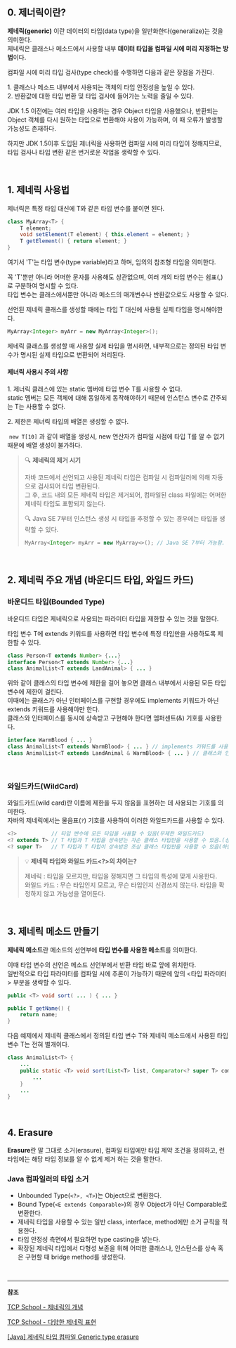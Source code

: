 ## 0. 제너릭이란?

**제네릭(generic)** 이란 데이터의 타입(data type)을 일반화한다(generalize)는 것을 의미한다.  
제네릭은 클래스나 메소드에서 사용할 내부 **데이터 타입을 컴파일 시에 미리 지정하는 방법**이다.

컴파일 시에 미리 타입 검사(type check)를 수행하면 다음과 같은 장점을 가진다.

1\. 클래스나 메소드 내부에서 사용되는 객체의 타입 안정성을 높일 수 있다.  
2\. 반환값에 대한 타입 변환 및 타입 검사에 들어가는 노력을 줄일 수 있다.

JDK 1.5 이전에는 여러 타입을 사용하는 경우 Object 타입을 사용했으나, 반환되는 Object 객체를 다시 원하는 타입으로 변환해야 사용이 가능하며, 이 때 오류가 발생할 가능성도 존재하다.

하지만 JDK 1.5이후 도입된 제너릭을 사용하면 컴파일 시에 미리 타입이 정해지므로, 타입 검사나 타입 변환 같은 번거로운 작업을 생략할 수 있다.

<br>

## 1. 제네릭 사용법

제너릭은 특정 타입 대신에 T와 같은 타입 변수를 붙이면 된다.

```java
class MyArray<T> {
    T element;
    void setElement(T element) { this.element = element; }
    T getElement() { return element; }
}
```

여기서 'T'는 타입 변수(type variable)라고 하며, 임의의 참조형 타입을 의미한다. 

꼭 'T'뿐만 아니라 어떠한 문자를 사용해도 상관없으며, 여러 개의 타입 변수는 쉼표(,)로 구분하여 명시할 수 있다.  
타입 변수는 클래스에서뿐만 아니라 메소드의 매개변수나 반환값으로도 사용할 수 있다.

선언된 제네릭 클래스를 생성할 때에는 타입 T 대신에 사용될 실제 타입을 명시해야한다.

```java
MyArray<Integer> myArr = new MyArray<Integer>();
```

제네릭 클래스를 생성할 때 사용할 실제 타입을 명시하면, 내부적으로는 정의된 타입 변수가 명시된 실제 타입으로 변환되어 처리된다.

#### 제너릭 사용시 주의 사항

1\. 제너릭 클래스에 있는 static 멤버에 타입 변수 T를 사용할 수 없다.  
	static 멤버는 모든 객체에 대해 동일하게 동작해야하기 때문에 인스턴스 변수로 간주되는 T는 사용할 수 없다.

2\. 제한은 제너릭 타입의 배열은 생성할 수 없다.

​	`new T[10]` 과 같이 배열을 생성시, new 연산자가 컴파일 시점에 타입 T를 알 수 없기 때문에 배열 생성이 불가하다.

> 🔍 **제네릭의 제거 시기**
>
> 자바 코드에서 선언되고 사용된 제네릭 타입은 컴파일 시 컴파일러에 의해 자동으로 검사되어 타입 변환된다.  
> 그 후, 코드 내의 모든 제네릭 타입은 제거되어, 컴파일된 class 파일에는 어떠한 제네릭 타입도 포함되지 않는다.
> 
> 🔍 Java SE 7부터 인스턴스 생성 시 타입을 추정할 수 있는 경우에는 타입을 생략할 수 있다.
>
> ```java
> MyArray<Integer> myArr = new MyArray<>(); // Java SE 7부터 가능함.
> ```

<br>

## 2. 제네릭 주요 개념 (바운디드 타입, 와일드 카드)

### 바운디드 타입(Bounded Type)

바운디드 타입은 제네릭으로 사용되는 파라미터 타입을 제한할 수 있는 것을 말한다.

타입 변수 T에 extends 키워드를 사용하면 타입 변수에 특정 타입만을 사용하도록 제한할 수 있다.

```java
class Person<T extends Number> {...}
interface Person<T extends Number> {...}
class AnimalList<T extends LandAnimal> { ... }
```

위와 같이 클래스의 타입 변수에 제한을 걸어 놓으면 클래스 내부에서 사용된 모든 타입 변수에 제한이 걸린다.  
이때에는 클래스가 아닌 인터페이스를 구현할 경우에도 implements 키워드가 아닌 extends 키워드를 사용해야만 한다.  
클래스와 인터페이스를 동시에 상속받고 구현해야 한다면 엠퍼센트(&) 기호를 사용한다.

```java
interface WarmBlood { ... }
class AnimalList<T extends WarmBlood> { ... } // implements 키워드를 사용해서는 안됨.
class AnimalList<T extends LandAnimal & WarmBlood> { ... } // 클래스와 인터페이스를 동시에 상속
```

<br>

### 와일드카드(WildCard)

와일드카드(wild card)란 이름에 제한을 두지 않음을 표현하는 데 사용되는 기호를 의미한다.  
자바의 제네릭에서는 물음표(`?`) 기호를 사용하여 이러한 와일드카드를 사용할 수 있다.

```java
<?>           // 타입 변수에 모든 타입을 사용할 수 있음(무제한 와일드카드)
<? extends T> // T 타입과 T 타입을 상속받는 자손 클래스 타입만을 사용할 수 있음.(상한 와일드카드)
<? super T>   // T 타입과 T 타입이 상속받은 조상 클래스 타입만을 사용할 수 있음(하한 와일드카드)
```

> 💡 **제네릭 타입<T>와 와일드 카드<?>의 차이는?**
>
> 제네릭 : 타입을 모르지만, 타입을 정해지면 그 타입의 특성에 맞게 사용한다.  
> 와일드 카드 : 무슨 타입인지 모르고, 무슨 타입인지 신경쓰지 않는다. 타입을 확정하지 않고 가능성을 열어둔다.

<br>

## 3. 제네릭 메소드 만들기

**제네릭 메소드**란 메소드의 선언부에 **타입 변수를 사용한 메소드**를 의미한다.

이때 타입 변수의 선언은 메소드 선언부에서 반환 타입 바로 앞에 위치한다.  
일반적으로 타입 파라미터를 컴파일 시에 추론이 가능하기 때문에 앞의 <타입 파라미터> 부분을 생략할 수 있다.

```java
public <T> void sort( ... ) { ... }

public T getName() {
    return name;
}
```

다음 예제에서 제네릭 클래스에서 정의된 타입 변수 T와 제네릭 메소드에서 사용된 타입 변수 T는 전혀 별개이다.

```java
class AnimalList<T> {
    ...
    public static <T> void sort(List<T> list, Comparator<? super T> comp) {
        ...
    }
    ...
}
```

<br>

## 4. Erasure

**Erasure**란 말 그대로 소거(erasure), 컴파일 타입에만 타입 제약 조건을 정의하고, 런타임에는 해당 타입 정보를 알 수 없게 제거 하는 것을 말한다.  

### Java 컴파일러의 타입 소거

- Unbounded Type(`<?>, <T>`)는 Object으로 변환한다.
- Bound Type(`<E extends Comparable>`)의 경우 Object가 아닌 Comparable로 변환한다.
- 제네릭 타입을 사용할 수 있는 일반 class, interface, method에만 소거 규칙을 적용한다.
- 타입 안정성 측면에서 필요하면 type casting을 넣는다.
- 확장된 제네릭 타입에서 다형성 보존을 위해 어떠한 클래스나, 인스턴스를 상속 혹은 구현할 때 bridge method를 생성한다.

<br>

---

**참조**

[TCP School - 제네릭의 개념](http://www.tcpschool.com/java/java_generic_concept)

[TCP School - 다양한 제네릭 표현](http://www.tcpschool.com/java/java_generic_various)

[[Java] 제네릭 타입 컴파일 Generic type erasure](https://itkjspo56.tistory.com/275)

